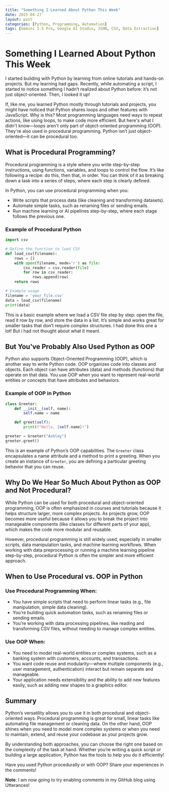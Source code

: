 ```yaml
---
title: "Something I Learned About Python This Week"
date: 2025-04-27
layout: post
categories: [Python, Programming, Automation]
tags: [Gemini 1.5 Pro, Google AI Studio, JSON, CSV, Data Extraction]
---
```


# Something I Learned About Python This Week

I started building with Python by learning from online tutorials and hands-on projects. But my learning had gaps. Recently, while automating a script, I started to notice something I hadn’t realized about Python before: it’s not just object-oriented. Then, I looked it up!

If, like me, you learned Python mostly through tutorials and projects, you might have noticed that Python shares loops and other features with JavaScript. Why is this? Most programming languages need ways to repeat actions, like using loops, to make code more efficient. But here's what I didn't know—loops aren't only part of object-oriented programming (OOP). They're also used in procedural programming. Python isn’t just object-oriented—it can be procedural too.

## What is Procedural Programming?

Procedural programming is a style where you write step-by-step instructions, using functions, variables, and loops to control the flow. It’s like following a recipe: do this, then that, in order. You can think of it as breaking down a task into a series of steps, where each step is clearly defined.

In Python, you can use procedural programming when you:
- Write scripts that process data (like cleaning and transforming datasets).
- Automate simple tasks, such as renaming files or sending emails.
- Run machine learning or AI pipelines step-by-step, where each stage follows the previous one.

### Example of Procedural Python

```python
import csv

# Define the function to load CSV
def load_csv(filename):
    rows = []
    with open(filename, mode='r') as file:
        csv_reader = csv.reader(file)
        for row in csv_reader:
            rows.append(row)
    return rows

# Example usage
filename = 'your_file.csv'
data = load_csv(filename)
print(data)
```

This is a basic example where we load a CSV file step by step: open the file, read it row by row, and store the data in a list. It’s simple and works great for smaller tasks that don’t require complex structures. I had done this one a lot! But i had not thought about what it meant.

## But You've Probably Also Used Python as OOP

Python also supports Object-Oriented Programming (OOP), which is another way to write Python code. OOP organizes code into classes and objects. Each object can have attributes (data) and methods (functions) that operate on that data. You use OOP when you want to represent real-world entities or concepts that have attributes and behaviors.

### Example of OOP in Python

```python
class Greeter:
    def __init__(self, name):
        self.name = name

    def greet(self):
        print(f"Hello, {self.name}!")

greeter = Greeter("Ashley")
greeter.greet()
```

This is an example of Python’s OOP capabilities. The `Greeter` class encapsulates a name attribute and a method to print a greeting. When you create an instance of `Greeter`, you are defining a particular greeting behavior that you can reuse.

## Why Do We Hear So Much About Python as OOP and Not Procedural?

While Python can be used for both procedural and object-oriented programming, OOP is often emphasized in courses and tutorials because it helps structure larger, more complex projects. As projects grow, OOP becomes more useful because it allows you to break the project into manageable components (like classes for different parts of your app), which makes the code more modular and reusable.

However, procedural programming is still widely used, especially in smaller scripts, data manipulation tasks, and machine learning workflows. When working with data preprocessing or running a machine learning pipeline step-by-step, procedural Python is often the simpler and more efficient approach.

## When to Use Procedural vs. OOP in Python

### Use Procedural Programming When:
- You have simple scripts that need to perform linear tasks (e.g., file manipulation, simple data cleaning).
- You’re building quick automation tasks, such as renaming files or sending emails.
- You’re working with data processing pipelines, like reading and transforming CSV files, without needing to manage complex entities.

### Use OOP When:
- You need to model real-world entities or complex systems, such as a banking system with customers, accounts, and transactions.
- You want code reuse and modularity—where multiple components (e.g., user management, authentication) interact but remain separate and manageable.
- Your application needs extensibility and the ability to add new features easily, such as adding new shapes to a graphics editor.

## Summary

Python’s versatility allows you to use it in both procedural and object-oriented ways. Procedural programming is great for small, linear tasks like automating file management or cleaning data. On the other hand, OOP shines when you need to model more complex systems or when you need to maintain, extend, and reuse your codebase as your projects grow.

By understanding both approaches, you can choose the right one based on the complexity of the task at hand. Whether you’re writing a quick script or building a large application, Python has the tools to help you do it efficiently!

Have you used Python procedurally or with OOP? Share your experiences in the comments!

**Note**: I am now going to try enabling comments in my GitHub blog using Utterances!
